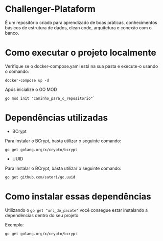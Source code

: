 # Challenger-Plataform
<p>É um repositório criado para aprendizado de boas práticas, conhecimentos básicos de estrutura de dados, clean code, arquitetura e conexão com o banco. </p>

# Como executar o projeto localmente
Verifique se o docker-compose.yaml está na sua pasta e execute-o usando o comando:

```
docker-compose up -d
```
Após inicialize o GO MOD

```
go mod init "caminho_para_o_repositorio"`
```
# Dependências utilizadas

- BCrypt

Para instalar o BCrypt, basta utilizar o seguinte comando:
```
go get golang.org/x/crypto/bcrypt
```

- UUID

Para instalar o BCrypt, basta utilizar o seguinte comando:
```
go get github.com/satori/go.uuid
```

# Como instalar essas dependências
Utilizando o `go get "url_do_pacote"` você consegue estar instalando a dependências dentro do seu projeto 

Exemplo:
```
go get golang.org/x/crypto/bcrypt
```